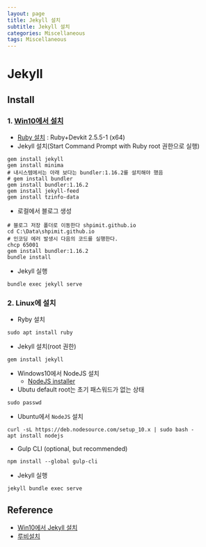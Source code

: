 ```yaml
---
layout: page
title: Jekyll 설치
subtitle: Jekyll 설치
categories: Miscellaneous
tags: Miscellaneous
---
```


# Jekyll

## Install

### 1. [Win10에서 설치](https://shryu8902.github.io/jekyll/jekyll-on-windows/)

* [Ruby 설치](https://rubyinstaller.org/downloads/) : Ruby+Devkit 2.5.5-1 (x64) 
* Jekyll 설치(Start Command Prompt with Ruby root 권한으로 실행)

```shell
gem install jekyll
gem install minima
# 내시스템에서는 아래 보다는 bundler:1.16.2를 설치해야 했음
# gem install bundler
gem install bundler:1.16.2
gem install jekyll-feed
gem install tzinfo-data
```

* 로컬에서 블로그 생성

```shell
# 블로그 저장 폴더로 이동한다 shpimit.github.io
cd C:\Data\shpimit.github.io
# 인코딩 에러 발생시 다음의 코드를 실행한다.
chcp 65001
gem install bundler:1.16.2
bundle install
```

* Jekyll 실행

```shell
bundle exec jekyll serve
```  

### 2. Linux에 설치

* Ryby 설치

```shell
sudo apt install ruby
```

* Jekyll 설치(root 권한)

```shell
gem install jekyll
```

* Windows10에서 NodeJS 설치
  * [NodeJS installer](https://nodejs.org/en)
* Ubutu default root는 초기 패스워드가 없는 상태

```shell
sudo passwd
```  

* Ubuntu에서 `NodeJS` 설치

```shell
curl -sL https://deb.nodesource.com/setup_10.x | sudo bash -
apt install nodejs
```

* Gulp CLI (optional, but recommended)

```shell
npm install --global gulp-cli
```

* Jekyll 실행

```shell
jekyll bundle exec serve
```

## Reference
* [Win10에서 Jekyll 설치](https://shryu8902.github.io/jekyll/jekyll-on-windows/)
* [루비설치](https://www.ruby-lang.org/ko/documentation/installation/)